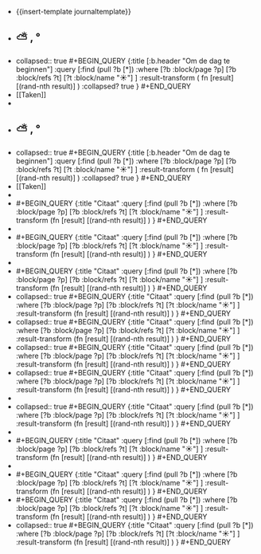 - {{insert-template journaltemplate}}
- ## ⛅ , °
- collapsed:: true
  #+BEGIN_QUERY 
  {:title [:b.header "Om de dag te beginnen"]
   :query [:find (pull ?b [*])
     :where 
       [?b :block/page ?p]
       [?b :block/refs ?t]
       [?t :block/name "☀️"]
   ]
   :result-transform ( fn [result] [(rand-nth result)] )
   :collapsed? true
  }
  #+END_QUERY
- [[Taken]]
-
- ## ⛅ , °
- collapsed:: true
  #+BEGIN_QUERY 
  {:title [:b.header "Om de dag te beginnen"]
   :query [:find (pull ?b [*])
     :where 
       [?b :block/page ?p]
       [?b :block/refs ?t]
       [?t :block/name "☀️"]
   ]
   :result-transform ( fn [result] [(rand-nth result)] )
   :collapsed? true
  }
  #+END_QUERY
- [[Taken]]
-
- #+BEGIN_QUERY
  {:title "Citaat"
  :query [:find (pull ?b [*])
       :where
       [?b :block/page ?p]
       [?b :block/refs ?t]
       [?t :block/name "☀️"]
  ]
  :result-transform (fn [result] [(rand-nth result)] )
  }
  #+END_QUERY
-
- #+BEGIN_QUERY
  {:title "Citaat"
  :query [:find (pull ?b [*])
       :where
       [?b :block/page ?p]
       [?b :block/refs ?t]
       [?t :block/name "☀️"]
  ]
  :result-transform (fn [result] [(rand-nth result)] )
  }
  #+END_QUERY
-
- #+BEGIN_QUERY
  {:title "Citaat"
  :query [:find (pull ?b [*])
       :where
       [?b :block/page ?p]
       [?b :block/refs ?t]
       [?t :block/name "☀️"]
  ]
  :result-transform (fn [result] [(rand-nth result)] )
  }
  #+END_QUERY
- collapsed:: true
  #+BEGIN_QUERY
  {:title "Citaat"
  :query [:find (pull ?b [*])
       :where
       [?b :block/page ?p]
       [?b :block/refs ?t]
       [?t :block/name "☀️"]
  ]
  :result-transform (fn [result] [(rand-nth result)] )
  }
  #+END_QUERY
- collapsed:: true
  #+BEGIN_QUERY
  {:title "Citaat"
  :query [:find (pull ?b [*])
       :where
       [?b :block/page ?p]
       [?b :block/refs ?t]
       [?t :block/name "☀️"]
  ]
  :result-transform (fn [result] [(rand-nth result)] )
  }
  #+END_QUERY
- collapsed:: true
  #+BEGIN_QUERY
  {:title "Citaat"
  :query [:find (pull ?b [*])
       :where
       [?b :block/page ?p]
       [?b :block/refs ?t]
       [?t :block/name "☀️"]
  ]
  :result-transform (fn [result] [(rand-nth result)] )
  }
  #+END_QUERY
- collapsed:: true
  #+BEGIN_QUERY
  {:title "Citaat"
  :query [:find (pull ?b [*])
       :where
       [?b :block/page ?p]
       [?b :block/refs ?t]
       [?t :block/name "☀️"]
  ]
  :result-transform (fn [result] [(rand-nth result)] )
  }
  #+END_QUERY
-
- collapsed:: true
  #+BEGIN_QUERY
  {:title "Citaat"
  :query [:find (pull ?b [*])
       :where
       [?b :block/page ?p]
       [?b :block/refs ?t]
       [?t :block/name "☀️"]
  ]
  :result-transform (fn [result] [(rand-nth result)] )
  }
  #+END_QUERY
-
- #+BEGIN_QUERY
  {:title "Citaat"
  :query [:find (pull ?b [*])
       :where
       [?b :block/page ?p]
       [?b :block/refs ?t]
       [?t :block/name "☀️"]
  ]
  :result-transform (fn [result] [(rand-nth result)] )
  }
  #+END_QUERY
-
- #+BEGIN_QUERY
  {:title "Citaat"
  :query [:find (pull ?b [*])
       :where
       [?b :block/page ?p]
       [?b :block/refs ?t]
       [?t :block/name "☀️"]
  ]
  :result-transform (fn [result] [(rand-nth result)] )
  }
  #+END_QUERY
- #+BEGIN_QUERY
  {:title "Citaat"
  :query [:find (pull ?b [*])
       :where
       [?b :block/page ?p]
       [?b :block/refs ?t]
       [?t :block/name "☀️"]
  ]
  :result-transform (fn [result] [(rand-nth result)] )
  }
  #+END_QUERY
- collapsed:: true
  #+BEGIN_QUERY
  {:title "Citaat"
  :query [:find (pull ?b [*])
       :where
       [?b :block/page ?p]
       [?b :block/refs ?t]
       [?t :block/name "☀️"]
  ]
  :result-transform (fn [result] [(rand-nth result)] )
  }
  #+END_QUERY